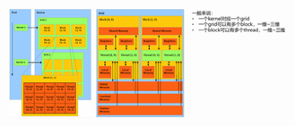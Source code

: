 ![image-20250504105833615](https://raw.githubusercontent.com/jl-sky/imageDatesets/master/2025/05/upgit_20250504_1746327514.png)